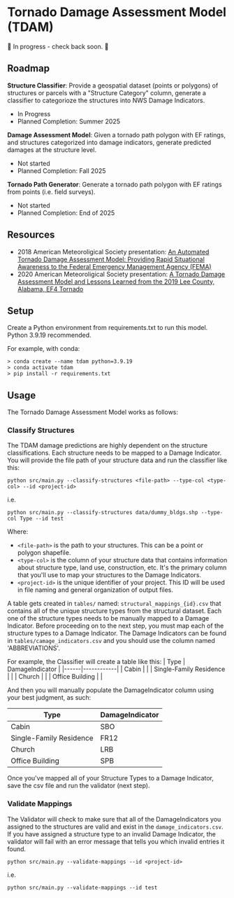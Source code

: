 # Tornado Damage Assessment Model (TDAM)
:construction: In progress - check back soon. :construction:

## Roadmap

**Structure Classifier**: Provide a geospatial dataset (points or polygons) of structures or parcels with a "Structure Category" column, generate a classifier to categorioze the structures into NWS Damage Indicators.  
- In Progress
- Planned Completion: Summer 2025  

**Damage Assessment Model**: Given a tornado path polygon with EF ratings, and structures categorized into damage indicators, generate predicted damages at the structure level.  
- Not started
- Planned Completion: Fall 2025  

**Tornado Path Generator**: Generate a tornado path polygon with EF ratings from points (i.e. field surveys).  
- Not started
- Planned Completion: End of 2025


## Resources
- 2018 American Meteoroligical Society presentation: [An Automated Tornado Damage Assessment Model: Providing Rapid Situational Awareness to the Federal Emergency Management Agency (FEMA)](https://ams.confex.com/ams/98Annual/meetingapp.cgi/Paper/326485)
- 2020 American Meteoroligical Society presentation: [A Tornado Damage Assessment Model and Lessons Learned from the 2019 Lee County, Alabama, EF4 Tornado](https://ams.confex.com/ams/2020Annual/webprogram/Paper365065.html)

## Setup
Create a Python environment from requirements.txt to run this model. Python 3.9.19 recommended.

For example, with conda:
```
> conda create --name tdam python=3.9.19
> conda activate tdam
> pip install -r requirements.txt
```

## Usage

The Tornado Damage Assessment Model works as follows:

### Classify Structures
The TDAM damage predictions are highly dependent on the structure classifications. Each structure needs to be mapped to a Damage Indicator. You will provide the file path of your structure data and run the classifier like this:

```
python src/main.py --classify-structures <file-path> --type-col <type-col> --id <project-id>
```

i.e.
```
python src/main.py --classify-structures data/dummy_bldgs.shp --type-col Type --id test
```
Where:
- `<file-path>` is the path to your structures. This can be a point or polygon shapefile.
- `<type-col>` is the column of your structure data that contains information about structure type, land use, construction, etc. It's the primary column that you'll use to map your structures to the Damage Indicators.
- `<project-id>` is the unique identifier of your project. This ID will be used in file naming and general organization of output files.

A table gets created in `tables/` named: `structural_mappings_{id}.csv` that contains all of the unique structure types from the structural dataset. Each one of the structure types needs to be manually mapped to a Damage Indicator. Before proceeding on to the next step, you must map each of the structure types to a Damage Indicator. The Damage Indicators can be found in `tables/camage_indicators.csv` and you should use the column named 'ABBREVIATIONS'.

For example, the Classifier will create a table like this:
| Type   | DamageIndicator       |
|------|------------|
| Cabin  |       |
| Single-Family Residence  |         |
| Church  |       |
| Office Building  |         |

And then you will manually populate the DamageIndicator column using your best judgment, as such:

| Type   | DamageIndicator       |
|------|------------|
| Cabin  |  SBO     |
| Single-Family Residence  |    FR12     |
| Church  |   LRB    |
| Office Building  |    SPB     |

Once you've mapped all of your Structure Types to a Damage Indicator, save the csv file and run the validator (next step).

### Validate Mappings
The Validator will check to make sure that all of the DamageIndicators you assigned to the structures are valid and exist in the `damage_indicators.csv`. If you have assigned a structure type to an invalid Damage Indicator, the validator will fail with an error message that tells you which invalid entries it found.

```
python src/main.py --validate-mappings --id <project-id>
```
i.e.
```
python src/main.py --validate-mappings --id test
```


